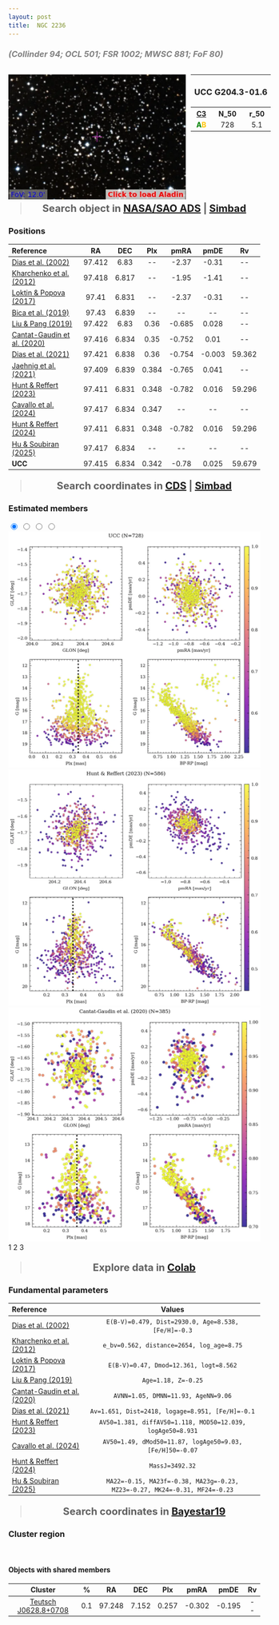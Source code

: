 ```yaml
---
layout: post
title:  NGC 2236
---
```

<h3><span style="color: #808080;"><i>(Collinder 94; OCL 501; FSR 1002; MWSC 881; FoF 80)</i></span></h3><div style="display: flex; justify-content: space-between; width:720px;height:250px">
<div style="text-align: center;">

<!-- Static image + data attributes for FOV and target -->
<img id="aladin_img"
     data-umami-event="aladin_load"
     src="https://raw.githubusercontent.com/ucc23/Q3N/main/plots/aladin/ngc2236.webp"
     alt="Click to load Aladin Lite" 
     style="width:355px;height:250px; cursor: pointer;"
     data-fov="0.17" 
     data-target="97.415 6.834"/>
<!-- Div to contain Aladin Lite viewer -->
<div id="aladin-lite-div" style="width:355px;height:250px;display:none;"></div>
<!-- Aladin Lite script (will be loaded after the image is clicked) -->
<script src="{{ site.baseurl }}/scripts/aladin_load.js"></script>

</div>
<!-- Left block -->

<table style="width:355px;height:250px;">
  <!-- Row 1 (title) -->
  <tr>
    <td colspan="5"><h3>UCC G204.3-01.6</h3></td>
  </tr>
  <!-- Row 2 -->
  <tr>
    <th style="text-align: center;"><a href="https://ucc.ar/faq#what-is-the-c3-parameter" title="Combined class">C3</a></th>
    <th style="text-align: center;"><div title="Stars with membership probability >50%">N_50</div></th>
    <th style="text-align: center;"><div title="Radius that contains half the members [arcmin]">r_50</div></th>
  </tr>
  <!-- Row 3 -->
  <tr>
    <td style="text-align: center;"><span style="color: green; font-weight: bold;">A</span><span style="color: #FFC300; font-weight: bold;">B</span></td>
    <td style="text-align: center;">728</td>
    <td style="text-align: center;">5.1</td>
  </tr>
</table>
</div>

> <p style="text-align:center; font-weight: bold; font-size:20px">Search object in <a data-umami-event="nasa_search" href="https://ui.adsabs.harvard.edu/search/q=%20collection%3Aastronomy%20body%3A%22NGC%202236%22&sort=date%20desc%2C%20bibcode%20desc&p_=0" target="_blank">NASA/SAO ADS</a> | <a data-umami-event="simbad_search" href="https://simbad.cds.unistra.fr/simbad/sim-id-refs?Ident=ngc2236" target="_blank">Simbad</a></p>


### Positions

| Reference    | RA    | DEC   | Plx  | pmRA  | pmDE   |  Rv  |
| :---         | :---: | :---: | :---: | :---: | :---: | :---: |
|[Dias et al. (2002)](https://ui.adsabs.harvard.edu/abs/2002A%26A...389..871D) | 97.412 | 6.83 | -- | -2.37 | -0.31 | -- |
|[Kharchenko et al. (2012)](https://ui.adsabs.harvard.edu/abs/2012A%26A...543A.156K) | 97.418 | 6.817 | -- | -1.95 | -1.41 | -- |
|[Loktin & Popova (2017)](https://ui.adsabs.harvard.edu/abs/2017AstBu..72..257L) | 97.41 | 6.831 | -- | -2.37 | -0.31 | -- |
|[Bica et al. (2019)](https://ui.adsabs.harvard.edu/abs/2019AJ....157...12B) | 97.43 | 6.839 | -- | -- | -- | -- |
|[Liu & Pang (2019)](https://ui.adsabs.harvard.edu/abs/2019ApJS..245...32L) | 97.422 | 6.83 | 0.36 | -0.685 | 0.028 | -- |
|[Cantat-Gaudin et al. (2020)](https://ui.adsabs.harvard.edu/abs/2020A%26A...640A...1C) | 97.416 | 6.834 | 0.35 | -0.752 | 0.01 | -- |
|[Dias et al. (2021)](https://ui.adsabs.harvard.edu/abs/2021MNRAS.504..356D) | 97.421 | 6.838 | 0.36 | -0.754 | -0.003 | 59.362 |
|[Jaehnig et al. (2021)](https://ui.adsabs.harvard.edu/abs/2021ApJ...923..129J) | 97.409 | 6.839 | 0.384 | -0.765 | 0.041 | -- |
|[Hunt & Reffert (2023)](https://ui.adsabs.harvard.edu/abs/2023A%26A...673A.114H) | 97.411 | 6.831 | 0.348 | -0.782 | 0.016 | 59.296 |
|[Cavallo et al. (2024)](https://ui.adsabs.harvard.edu/abs/2024AJ....167...12C) | 97.417 | 6.834 | 0.347 | -- | -- | -- |
|[Hunt & Reffert (2024)](https://ui.adsabs.harvard.edu/abs/2024A%26A...686A..42H) | 97.411 | 6.831 | 0.348 | -0.782 | 0.016 | 59.296 |
|[Hu & Soubiran (2025)](https://ui.adsabs.harvard.edu/abs/2025A%26A...699A.246H) | 97.417 | 6.834 | -- | -- | -- | -- |
| **UCC** |97.415 | 6.834 | 0.342 | -0.78 | 0.025 | 59.679 |

> <p style="text-align:center; font-weight: bold; font-size:20px">Search coordinates in <a data-umami-event="cds_coord_search" href="https://cdsportal.u-strasbg.fr/?target=97.415,+6.834" target="_blank">CDS</a> | <a data-umami-event="simbad_coord_search" href="https://simbad.cds.unistra.fr/mobile/object_list.html?coord=97.415%206.834&output=json&radius=5&userEntry=ngc2236" target="_blank">Simbad</a></p>

### Estimated members

<div class="carousel">
<input type="radio" name="radio-btn" id="slide1" checked>
<input type="radio" name="radio-btn" id="slide1">
<input type="radio" name="radio-btn" id="slide2">
<input type="radio" name="radio-btn" id="slide3">
<div class="slides">
<div class="slide">
<a href="https://raw.githubusercontent.com/ucc23/Q3N/main/plots/UCC/ngc2236.webp" target="_blank">
<img src="https://raw.githubusercontent.com/ucc23/Q3N/main/plots/UCC/ngc2236.webp" alt="NGC 2236 UCC">
</a>
</div>
<div class="slide">
<a href="https://raw.githubusercontent.com/ucc23/Q3N/main/plots/HUNT23/ngc2236.webp" target="_blank">
<img src="https://raw.githubusercontent.com/ucc23/Q3N/main/plots/HUNT23/ngc2236.webp" alt="NGC 2236 HUNT23">
</a>
</div>
<div class="slide">
<a href="https://raw.githubusercontent.com/ucc23/Q3N/main/plots/CANTAT20/ngc2236.webp" target="_blank">
<img src="https://raw.githubusercontent.com/ucc23/Q3N/main/plots/CANTAT20/ngc2236.webp" alt="NGC 2236 CANTAT20">
</a>
</div>
</div>
<div class="indicators">
<label for="slide1">1</label>
<label for="slide2">2</label>
<label for="slide3">3</label>
</div>
</div>


> <p style="text-align:center; font-weight: bold; font-size:20px">Explore data in <a data-umami-event="colab" href="https://colab.research.google.com/github/ucc23/ucc/blob/main/assets/notebook.ipynb" target="_blank">Colab</a></p>


### Fundamental parameters

| Reference |  Values |
| :---      |  :---:  |
| [Dias et al. (2002)](https://ui.adsabs.harvard.edu/abs/2002A%26A...389..871D) | `E(B-V)=0.479, Dist=2930.0, Age=8.538, [Fe/H]=-0.3` |
| [Kharchenko et al. (2012)](https://ui.adsabs.harvard.edu/abs/2012A%26A...543A.156K) | `e_bv=0.562, distance=2654, log_age=8.75` |
| [Loktin & Popova (2017)](https://ui.adsabs.harvard.edu/abs/2017AstBu..72..257L) | `E(B-V)=0.47, Dmod=12.361, logt=8.562` |
| [Liu & Pang (2019)](https://ui.adsabs.harvard.edu/abs/2019ApJS..245...32L) | `Age=1.18, Z=-0.25` |
| [Cantat-Gaudin et al. (2020)](https://ui.adsabs.harvard.edu/abs/2020A%26A...640A...1C) | `AVNN=1.05, DMNN=11.93, AgeNN=9.06` |
| [Dias et al. (2021)](https://ui.adsabs.harvard.edu/abs/2021MNRAS.504..356D) | `Av=1.651, Dist=2418, logage=8.951, [Fe/H]=-0.1` |
| [Hunt & Reffert (2023)](https://ui.adsabs.harvard.edu/abs/2023A%26A...673A.114H) | `AV50=1.381, diffAV50=1.118, MOD50=12.039, logAge50=8.931` |
| [Cavallo et al. (2024)](https://ui.adsabs.harvard.edu/abs/2024AJ....167...12C) | `AV50=1.49, dMod50=11.87, logAge50=9.03, [Fe/H]50=-0.07` |
| [Hunt & Reffert (2024)](https://ui.adsabs.harvard.edu/abs/2024A%26A...686A..42H) | `MassJ=3492.32` |
| [Hu & Soubiran (2025)](https://ui.adsabs.harvard.edu/abs/2025A%26A...699A.246H) | `MA22=-0.15, MA23f=-0.38, MA23g=-0.23, MZ23=-0.27, MK24=-0.31, MF24=-0.23` |

> <p style="text-align:center; font-weight: bold; font-size:20px">Search coordinates in <a data-umami-event="bayestar" href="http://argonaut.skymaps.info/query?lon=204.371%20&lat=-1.694&coordsys=gal&mapname=bayestar2019" target="_blank">Bayestar19</a></p>


### Cluster region

<html lang="en">
  <body>
    <center>
    <div id="plot-params"
         data-oc-name="ngc2236"
         data-ra-center="97.42"
         data-dec-center="6.83"
         data-rad-deg="5.1"
         data-plx="0.342">
    </div>
    <div id="plot-container">
        <div id="plot"></div>
    </div>
    <script defer type="module" src="{{ site.baseurl }}/scripts/radec_scatter.js"></script>
    </center>
  </body>
</html>
<br>


#### Objects with shared members

| Cluster | <span title="Percentage of members that this OC shares with the ones listed">%</span>   | RA   | DEC   | Plx   | pmRA  | pmDE  | Rv    |
| :---:   | :-: |:---: | :---: | :---: | :---: | :---: | :---: |
|[Teutsch J0628.8+0708](/_clusters/teutschj06288p0708/)| 0.1 | 97.248 | 7.152 | 0.257 | -0.302 | -0.195 | -- |